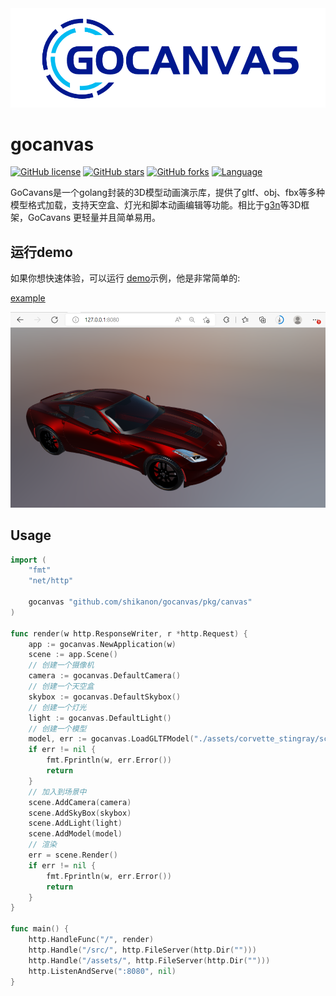 <img src="https://github.com/shikanon/gocanvas/blob/main/docs/logo.png" width="600">

# gocanvas

[![GitHub license](https://img.shields.io/github/license/shikanon/gocanvas)](https://github.com/shikanon/gocanvas/blob/master/LICENSE)
[![GitHub stars](https://img.shields.io/github/stars/shikanon/gocanvas)](https://github.com/shikanon/gocanvas/stargazers)
[![GitHub forks](https://img.shields.io/github/forks/shikanon/gocanvas)](https://github.com/shikanon/gocanvas/network)
[![Language](https://img.shields.io/badge/Language-Go-blue.svg)](https://golang.org/)

GoCavans是一个golang封装的3D模型动画演示库，提供了gltf、obj、fbx等多种模型格式加载，支持天空盒、灯光和脚本动画编辑等功能。相比于[g3n](https://github.com/g3n/engine)等3D框架，GoCavans 更轻量并且简单易用。

## 运行demo
如果你想快速体验，可以运行 [demo](https://github.com/shikanon/gocanvas/blob/main/docs/run-demo.md)示例，他是非常简单的:

[example](./example)

![](https://github.com/shikanon/gocanvas/blob/main/docs/demo.png)

## Usage

```go
import (
	"fmt"
	"net/http"

	gocanvas "github.com/shikanon/gocanvas/pkg/canvas"
)

func render(w http.ResponseWriter, r *http.Request) {
	app := gocanvas.NewApplication(w)
	scene := app.Scene()
	// 创建一个摄像机
	camera := gocanvas.DefaultCamera()
	// 创建一个天空盒
	skybox := gocanvas.DefaultSkybox()
	// 创建一个灯光
	light := gocanvas.DefaultLight()
	// 创建一个模型
	model, err := gocanvas.LoadGLTFModel("./assets/corvette_stingray/scene.gltf")
	if err != nil {
		fmt.Fprintln(w, err.Error())
		return
	}
	// 加入到场景中
	scene.AddCamera(camera)
	scene.AddSkyBox(skybox)
	scene.AddLight(light)
	scene.AddModel(model)
	// 渲染
	err = scene.Render()
	if err != nil {
		fmt.Fprintln(w, err.Error())
		return
	}
}

func main() {
	http.HandleFunc("/", render)
	http.Handle("/src/", http.FileServer(http.Dir("")))
	http.Handle("/assets/", http.FileServer(http.Dir("")))
	http.ListenAndServe(":8080", nil)
}
```